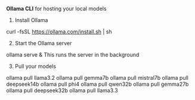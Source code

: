 **Ollama CLI** for hosting your local models  

1. Install Ollama

curl -fsSL https://ollama.com/install.sh | sh

2. Start the Ollama server

ollama serve &
This runs the server in the background 

3. Pull your models

ollama pull llama3.2
ollama pull gemma7b
ollama pull mistral7b
ollama pull deepseek14b
ollama pull phi4
ollama pull qwen32b
ollama pull gemma27b
ollama pull deepseek32b
ollama pull llama3.3
